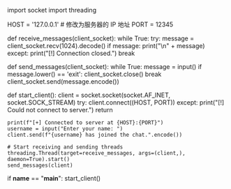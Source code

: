 import socket
import threading

HOST = '127.0.0.1'  # 修改为服务器的 IP 地址
PORT = 12345

def receive_messages(client_socket):
    while True:
        try:
            message = client_socket.recv(1024).decode()
            if message:
                print("\n" + message)
        except:
            print("[!] Connection closed.")
            break

def send_messages(client_socket):
    while True:
        message = input()
        if message.lower() == 'exit':
            client_socket.close()
            break
        client_socket.send(message.encode())

def start_client():
    client = socket.socket(socket.AF_INET, socket.SOCK_STREAM)
    try:
        client.connect((HOST, PORT))
    except:
        print("[!] Could not connect to server.")
        return

    print(f"[+] Connected to server at {HOST}:{PORT}")
    username = input("Enter your name: ")
    client.send(f"{username} has joined the chat.".encode())

    # Start receiving and sending threads
    threading.Thread(target=receive_messages, args=(client,), daemon=True).start()
    send_messages(client)

if __name__ == "__main__":
    start_client()
